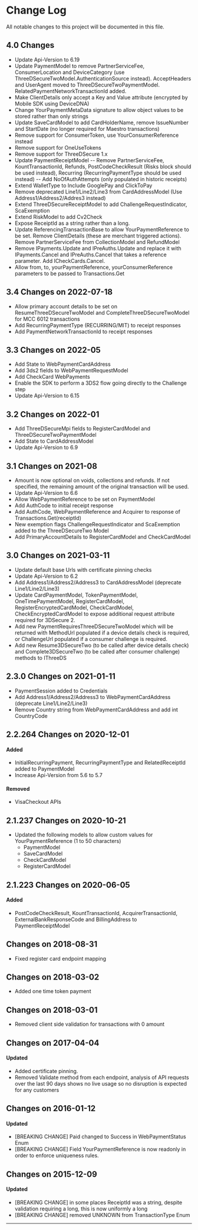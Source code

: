 # Change Log
All notable changes to this project will be documented in this file.

## 4.0 Changes
- Update Api-Version to 6.19
- Update PaymentModel to remove PartnerServiceFee, ConsumerLocation and DeviceCategory (use
	ThreeDSecureTwoModel.AuthenticationSource instead).   AcceptHeaders and UserAgent moved
	to ThreeDSecureTwoPaymentModel.   RelatedPaymentNetworkTransactionId added.
- Make ClientDetails only accept a Key and Value attribute (encrypted by Mobile SDK using DeviceDNA)
- Change YourPaymentMetaData signature to allow object values to be stored rather than only strings
- Update SaveCardModel to add CardHolderName, remove IssueNumber and StartDate (no longer required for Maestro transactions)
- Remove support for ConsumerToken, use YourConsumerReference instead
- Remove support for OneUseTokens
- Remove support for ThreeDSecure 1.x
- Update PaymentReceiptModel
-- Remove PartnerServiceFee, KountTransactionId, Refunds, PostCodeCheckResult (Risks block should be used instead),
	Recurring (RecurringPaymentType should be used instead)
-- Add NoOfAuthAttempts (only populated in historic receipts)
- Extend WalletType to Include GooglePay and ClickToPay
- Remove deprecated Line1/Line2/Line3 from CardAddressModel (Use Address1/Address2/Addres3 instead)
- Extend ThreeDSecureReceiptModel to add ChallengeRequestIndicator, ScaExemption
- Extend RiskModel to add Cv2Check
- Expose ReceiptId as a string rather than a long.
- Update ReferencingTransactionBase to allow YourPaymentReference to be set.  Remove ClientDetails (these are merchant
	triggered actions).   Remove PartnerServiceFee from CollectionModel and RefundModel
- Remove IPayments.Update and IPreAuths.Update and replace it with IPayments.Cancel and IPreAuths.Cancel that takes
	a reference parameter.   Add ICheckCards.Cancel.
- Allow from, to, yourPaymentReference, yourConsumerReference parameters to be passed to Transactions.Get

## 3.4 Changes on 2022-07-18
- Allow primary account details to be set on ResumeThreeDSecureTwoModel and CompleteThreeDSecureTwoModel for MCC 6012 transactions
- Add RecurringPaymentType (RECURRING/MIT) to receipt responses
- Add PaymentNetworkTransactionId to receipt responses

## 3.3 Changes on 2022-05
- Add State to WebPaymentCardAddress
- Add 3ds2 fields to WebPaymentRequestModel
- Add CheckCard WebPayments
- Enable the SDK to perform a 3DS2 flow going directly to the Challenge step 
- Update Api-Version to 6.15

## 3.2 Changes on 2022-01
- Add ThreeDSecureMpi fields to RegisterCardModel and ThreeDSecureTwoPaymentModel
- Add State to CardAddressModel
- Update Api-Version to 6.9

## 3.1 Changes on 2021-08
- Amount is now optional on voids, collections and refunds.   If not specified, the remaining amount of the original transaction will be used.
- Update Api-Version to 6.6
- Allow WebPaymentReference to be set on PaymentModel
- Add AuthCode to initial receipt response
- Add AuthCode, WebPaymentReference and Acquirer to response of Transactions.Get(receiptId)
- New exemption flags ChallengeRequestIndicator and ScaExemption added to the ThreeDSecureTwo Model
- Add PrimaryAccountDetails to RegisterCardModel and CheckCardModel

## 3.0 Changes on 2021-03-11
- Update default base Urls with certificate pinning checks
- Update Api-Version to 6.2
- Add Address1/Address2/Address3 to CardAddressModel (deprecate Line1/Line2/Line3)
- Update CardPaymentModel, TokenPaymentModel, OneTimePaymentModel, RegisterCardModel, RegisterEncryptedCardModel, CheckCardModel, CheckEncryptedCardModel to expose additional request attribute required for 3DSecure 2.
- Add new PaymentRequiresThreeDSecureTwoModel which will be returned with MethodUrl populated if a device details check is required, or ChallengeUrl populated if a consumer challenge is required.
- Add new Resume3DSecureTwo (to be called after device details check) and Complete3DSecureTwo (to be called after consumer challenge) methods to IThreeDS

## 2.3.0 Changes on 2021-01-11
- PaymentSession added to Credentials
- Add Address1/Address2/Address3 to WebPaymentCardAddress (deprecate Line1/Line2/Line3)
- Remove Country string from WebPaymentCardAddress and add int CountryCode

## 2.2.264 Changes on 2020-12-01
#### Added
- InitialRecurringPayment, RecurringPaymentType and RelatedReceiptId added to PaymentModel
- Increase Api-Version from 5.6 to 5.7
#### Removed
- VisaCheckout APIs

## 2.1.237 Changes on 2020-10-21
- Updated the following models to allow custom values for YourPaymentReference (1 to 50 characters)
	- PaymentModel
	- SaveCardModel
	- CheckCardModel
	- RegisterCardModel

## 2.1.223 Changes on 2020-06-05
#### Added
- PostCodeCheckResult, KountTransactionId, AcquirerTransactionId, ExternalBankResponseCode and BillingAddress to PaymentReceiptModel

## Changes on 2018-08-31
- Fixed register card endpoint mapping

## Changes on 2018-03-02
- Added one time token payment

## Changes on 2018-03-01
- Removed client side validation for transactions with 0 amount

## Changes on 2017-04-04

#### Updated
- Added certificate pinning.
- Removed Validate method from each endpoint, analysis of API requests over the last 90 days shows no live usage so no disruption is expected for any customers

## Changes on 2016-01-12

#### Updated
- [BREAKING CHANGE] Paid changed to Success in WebPaymentStatus Enum
- [BREAKING CHANGE] Field YourPaymentReference is now readonly in order to enforce uniqueness rules.

## Changes on 2015-12-09

#### Updated
- [BREAKING CHANGE] in some places ReceiptId was a string, despite validation requiring a long, this is now uniformly a long
- [BREAKING CHANGE] removed UNKNOWN from TransactionType Enum

---
